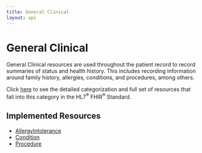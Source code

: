 ```yaml
---
title: General Clinical
layout: api
---
```


# General Clinical

General Clinical resources are used throughout the patient record to record summaries of status and health history. 
This includes recording information around family history, allergies, conditions, and procedures, among others. 

Click [here](http://hl7.org/fhir/dstu2/resourceguide.html#3.1.2.1) to see the detailed categorization and full set of 
resources that fall into this category in the HL7<sup>®</sup> FHIR<sup>®</sup> Standard.


## Implemented Resources
* [AllergyIntolerance](../general-clinical/allergy-intolerance)
* [Condition](../general-clinical/condition)
* [Procedure](../general-clinical/procedure)